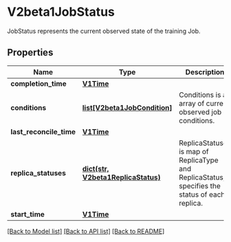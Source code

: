 # V2beta1JobStatus

JobStatus represents the current observed state of the training Job.

## Properties
Name | Type | Description | Notes
------------ | ------------- | ------------- | -------------
**completion_time** | [**V1Time**](V1Time.md) |  | [optional] 
**conditions** | [**list[V2beta1JobCondition]**](V2beta1JobCondition.md) | Conditions is an array of current observed job conditions. | [optional] 
**last_reconcile_time** | [**V1Time**](V1Time.md) |  | [optional] 
**replica_statuses** | [**dict(str, V2beta1ReplicaStatus)**](V2beta1ReplicaStatus.md) | ReplicaStatuses is map of ReplicaType and ReplicaStatus, specifies the status of each replica. | [optional] 
**start_time** | [**V1Time**](V1Time.md) |  | [optional] 

[[Back to Model list]](../README.md#documentation-for-models) [[Back to API list]](../README.md#documentation-for-api-endpoints) [[Back to README]](../README.md)


